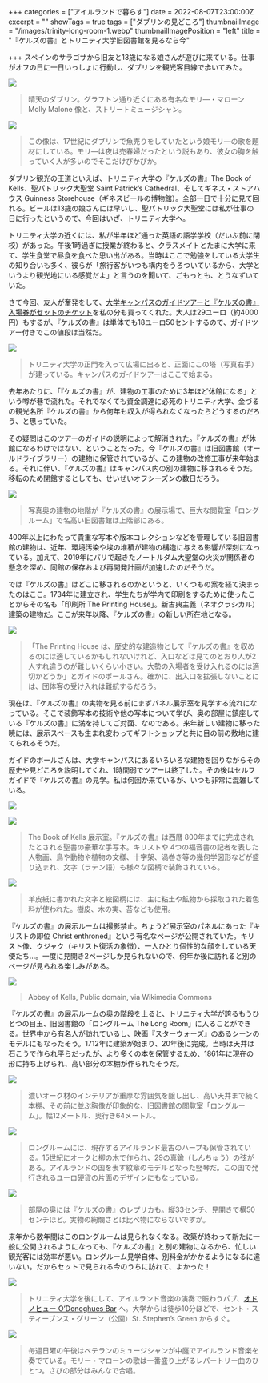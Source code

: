 +++
categories = ["アイルランドで暮らす"]
date = 2022-08-07T23:00:00Z
excerpt = ""
showTags = true
tags = ["ダブリンの見どころ"]
thumbnailImage = "/images/trinity-long-room-1.webp"
thumbnailImagePosition = "left"
title = "『ケルズの書』とトリニティ大学旧図書館を見るなら今"

+++
スペインのサラゴサから旧友と13歳になる娘さんが遊びに来ている。仕事がオフの日に一日いっしょに行動し、ダブリンを観光客目線で歩いてみた。

<!--more-->

![](/images/molly-malone.webp)

> 晴天のダブリン。グラフトン通り近くにある有名なモリ―・マローン Molly Malone 像と、ストリートミュージシャン。

![](/images/molly-malone-2.webp)

> この像は、17世紀にダブリンで魚売りをしていたという娘モリ―の歌を題材にしている。モリ―は夜は売春婦だったという説もあり、彼女の胸を触っていく人が多いのでそこだけぴかぴか。

ダブリン観光の王道といえば、トリニティ大学の『ケルズの書』The Book of Kells、聖パトリック大聖堂 Saint Patrick’s Cathedral、そしてギネス・ストアハウス Guinness Storehouse（ギネスビールの博物館）。全部一日で十分に見て回れる。ビールは13歳の娘さんには早いし、聖パトリック大聖堂には私が仕事の日に行ったというので、今回はいざ、トリニティ大学へ。

トリニティ大学の近くには、私が半年ほど通った英語の語学学校（だいぶ前に閉校）があった。午後1時過ぎに授業が終わると、クラスメイトとたまに大学に来て、学生食堂で昼食を食べた思い出がある。当時はここで勉強をしている大学生の知り合いも多く、彼らが「旅行客がいつも構内をうろついているから、大学というより観光地にいる感覚だよ」と言うのを聞いて、ごもっとも、とうなずいていた。

さて今回、友人が奮発をして、[大学キャンパスのガイドツアーと『ケルズの書』入場券がセットのチケット](https://www.tcd.ie/visitors/book-of-kells/)を私の分も買ってくれた。大人は29ユーロ（約4000円）もするが、『ケルズの書』は単体でも18ユーロ50セントするので、ガイドツアー付きでこの値段は当然だ。

![](/images/trinity-college-1.webp)

> トリニティ大学の正門を入って広場に出ると、正面にこの塔（写真右手）が建っている。キャンパスのガイドツアーはここで始まる。

去年あたりに、「『ケルズの書』が、建物の工事のために3年ほど休館になる」という噂が巷で流れた。それでなくても資金調達に必死のトリニティ大学、金づるの観光名所『ケルズの書』から何年も収入が得られなくなったらどうするのだろう、と思っていた。

その疑問はこのツアーのガイドの説明によって解消された。『ケルズの書』が休館になるわけではない、ということだった。今『ケルズの書』は旧図書館（オールドライブラリー）の建物に保管されているが、この建物の改修工事が来年始まる。それに伴い、『ケルズの書』はキャンパス内の別の建物に移されるそうだ。移転のため閉館するとしても、せいぜいオフシーズンの数日だろう。

![](/images/trinity-college-2.webp)

> 写真奥の建物の地階が『ケルズの書』の展示場で、巨大な閲覧室「ロングルーム」で名高い旧図書館は上階部にある。

400年以上にわたって貴重な写本や版本コレクションなどを管理している旧図書館の建物は、近年、環境汚染や埃の堆積が建物の構造に与える影響が深刻になっている。加えて、2019年にパリで起きたノートルダム大聖堂の火災が関係者の懸念を深め、同館の保存および再開発計画が加速したのだそうだ。

では『ケルズの書』はどこに移されるのかというと、いくつもの案を経て決まったのはここ。1734年に建立され、学生たちが学内で印刷をするために使ったことからその名も「印刷所 The Printing House」。新古典主義（ネオクラシカル）建築の建物だ。ここが来年以降、『ケルズの書』の新しい所在地となる。

![](/images/trinity-college-3.webp)

> 「The Printing House は、歴史的な建造物として『ケルズの書』を収めるのには適しているかもしれないけれど、入口などは見てのとおり人が2人すれ違うのが難しいくらい小さい。大勢の入場者を受け入れるのには適切かどうか」とガイドのポールさん。確かに、出入口を拡張しないことには、団体客の受け入れは難航するだろう。

現在は、『ケルズの書』の実物を見る前にまずパネル展示室を見学する流れになっている。そこで装飾写本の技術や他の写本について学び、奥の部屋に鎮座している『ケルズの書』に満を持してご対面、なのである。来年新しい建物に移った暁には、展示スペースも生まれ変わってギフトショップと共に目の前の敷地に建てられるそうだ。

ガイドのポールさんは、大学キャンパスにあるいろいろな建物を回りながらその歴史や見どころを説明してくれ、1時間弱でツアーは終了した。その後はセルフガイドで『ケルズの書』の見学。私は何回か来ているが、いつも非常に混雑している。

![](/images/book-of-kells-2.webp)

![](/images/book-of-kells-1.webp)

> The Book of Kells 展示室。『ケルズの書』は西暦 800年までに完成されたとされる聖書の豪華な手写本。キリストや 4つの福音書の記者を表した人物画、鳥や動物や植物の文様、十字架、渦巻き等の幾何学図形などが盛り込まれ、文字（ラテン語）も様々な図柄で装飾されている。

![](/images/book-of-kells-3.webp)

> 羊皮紙に書かれた文字と絵図柄には、主に粘土や鉱物から採取された着色料が使われた。樹皮、木の実、苔なども使用。

『ケルズの書』の展示ルームは撮影禁止。ちょうど展示室のパネルにあった『キリストの即位 Christ enthroned』という有名なページが公開されていた。キリスト像、クジャク（キリスト復活の象徴）、一人ひとり個性的な顔をしている天使たち...。一度に見開き2ページしか見られないので、何年か後に訪れると別のページが見られる楽しみがある。

![](/images/kellsfol032vchristenthroned.webp)

> Abbey of Kells, Public domain, via Wikimedia Commons

『ケルズの書』の展示ルームの奥の階段を上ると、トリニティ大学が誇るもうひとつの目玉、旧図書館の「ロングルーム The Long Room」に入ることができる。世界中から有名人が訪れているし、映画『スターウォーズ』のあるシーンのモデルにもなったそう。1712年に建築が始まり、20年後に完成。当時は天井は石こうで作られ平らだったが、より多くの本を保管するため、1861年に現在の形に持ち上げられ、高い部分の本棚が作られたそうだ。

![](/images/trinity-long-room-1.webp)

> 濃いオーク材のインテリアが重厚な雰囲気を醸し出し、高い天井まで続く本棚、その前に並ぶ胸像が印象的な、旧図書館の閲覧室「ロングルーム」。幅12メートル、奥行き64メートル。

![](/images/trinity-long-room-2.webp)

> ロングルームには、現存するアイルランド最古のハープも保管されている。15世紀にオークと柳の木で作られ、29の真鍮（しんちゅう）の弦がある。アイルランドの国を表す紋章のモデルとなった竪琴だ。この国で発行されるユーロ硬貨の片面のデザインにもなっている。

![](/images/book-of-kells-4.webp)

> 部屋の奥には『ケルズの書』のレプリカも。縦33センチ、見開きで横50センチほど。実物の絢爛さとは比べ物にならないですが。

来年から数年間はこのロングルームは見られなくなる。改築が終わって新たに一般に公開されるようになっても、『ケルズの書』と別の建物になるから、忙しい観光客には効率が悪い。ロングルーム見学自体、別料金がかかるようになるに違いない。だからセットで見られる今のうちに訪れて、よかった！

![](/images/odonoghues-2.webp)

> トリニティ大学を後にして、アイルランド音楽の演奏で賑わうパブ、[オドノヒュー O’Donoghues Bar](https://www.odonoghues.ie/) へ。大学からは徒歩10分ほどで、セント・スティーブンス・グリーン（公園）St. Stephen’s Green からすぐ。

![](/images/odonoghues.webp)

> 毎週日曜の午後はベテランのミュージシャンが中庭でアイルランド音楽を奏でている。モリー・マローンの歌は一番盛り上がるレパートリー曲のひとつ。さびの部分はみんなで合唱。